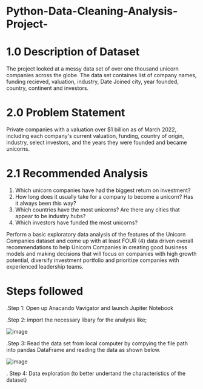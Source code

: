 # Python-Data-Cleaning-Analysis-Project-
# 1.0  Description of Dataset 
The project looked at a messy data set of over one thousand unicorn companies across the globe. 
The data set containes list of company names, funding recieved, valuation, industry, Date Joined
city, year founded, country, continent and investors. 
# 2.0 Problem Statement 
Private companies with a valuation over $1 billion as of March 2022, including each 
company's current valuation, funding, country of origin, industry, select investors, and 
the years they were founded and became unicorns.
# 2.1 Recommended Analysis
1. Which unicorn companies have had the biggest return on investment?
2. How long does it usually take for a company to become a unicorn? Has it always 
been this way?
3. Which countries have the most unicorns? Are there any cities that appear to be 
industry hubs?
4. Which investors have funded the most unicorns?

Perform a basic exploratory data analysis of the features of the Unicorn Companies
dataset and come up with at least FOUR (4) data driven overall recommendations to help 
Unicorn Companies in creating good business models and making decisions that will 
focus on companies with high growth potential, diversify investment portfolio and 
prioritize companies with experienced leadership teams.

# Steps followed
 .Step 1: Open up Anacando Vavigator and launch Jupiter Notebook
 
 .Step 2: import the necessary libary for the analysis like;
 
 ![image](https://github.com/user-attachments/assets/a7fabcb7-8a1e-4a28-8abe-7719a3ec1696)
 
 .Step 3: Read the data set from local computer by compying the file path into pandas DataFrame and reading the data as shown below.

 ![image](https://github.com/user-attachments/assets/40d6a46c-f809-46c7-b59b-fdab5bcf8b93)
 
 . Step 4: Data exploration (to better undertand the characteristics of the dataset) 
 
 

